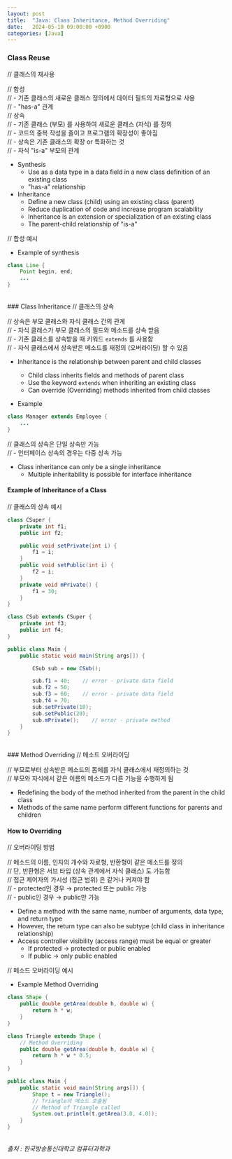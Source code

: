 ```yaml
---
layout: post
title:  "Java: Class Inheritance, Method Overriding"
date:   2024-05-10 09:00:00 +0900
categories: [Java]
---
```


### Class Reuse   
// 클래스의 재사용   
   
// 합성   
// - 기존 클래스의 새로운 클래스 정의에서 데이터 필드의 자료형으로 사용   
// - "has-a" 관계   
// 상속   
// - 기존 클래스 (부모) 를 사용하여 새로운 클래스 (자식) 를 정의   
// - 코드의 중복 작성을 줄이고 프로그램의 확장성이 좋아짐   
// - 상속은 기존 클래스의 확장 or 특화하는 것   
// - 자식 "is-a" 부모의 관계   
- Synthesis   
  - Use as a data type in a data field in a new class definition of an existing class   
  - "has-a" relationship   
- Inheritance   
  - Define a new class (child) using an existing class (parent)   
  - Reduce duplication of code and increase program scalability   
  - Inheritance is an extension or specialization of an existing class   
  - The parent-child relationship of "is-a"   
   
// 합성 예시   
- Example of synthesis   
   
```java
class Line {
    Point begin, end;
    ...
}
```
   
<br />
### Class Inheritance   
// 클래스의 상속   
   
// 상속은 부모 클래스와 자식 클래스 간의 관계   
// - 자식 클래스가 부모 클래스의 필드와 메소드를 상속 받음   
// - 기존 클래스를 상속받을 때 키워드 `extends` 를 사용함   
// - 자식 클래스에서 상속받은 메소드를 재정의 (오버라이딩) 할 수 있음   
- Inheritance is the relationship between parent and child classes   
  - Child class inherits fields and methods of parent class   
  - Use the keyword `extends` when inheriting an existing class   
  - Can override (Overriding) methods inherited from child classes   
   
- Example   
   
```java
class Manager extends Employee {
    ...
}
```
   
// 클래스의 상속은 단일 상속만 가능   
// - 인터페이스 상속의 경우는 다중 상속 가능   
- Class inheritance can only be a single inheritance   
  - Multiple inheritability is possible for interface inheritance   
   
#### Example of Inheritance of a Class   
// 클래스의 상속 예시   
   
```java
class CSuper {
    private int f1;
    public int f2;

    public void setPrivate(int i) {
        f1 = i;
    }
    public void setPublic(int i) {
        f2 = i;
    }
    private void mPrivate() {
        f1 = 30;
    }
}

class CSub extends CSuper {
    private int f3;
    public int f4;
}

public class Main {
    public static void main(String args[]) {

        CSub sub = new CSub();

        sub.f1 = 40;    // error - private data field
        sub.f2 = 50;
        sub.f3 = 60;    // error - private data field
        sub.f4 = 70;
        sub.setPrivate(10);
        sub.setPublic(20);
        sub.mPrivate();    // error - private method
    }
}
```
   
<br />
### Method Overriding   
// 메소드 오버라이딩   
   
// 부모로부터 상속받은 메소드의 몸체를 자식 클래스에서 재정의하는 것   
// 부모와 자식에서 같은 이름의 메소드가 다른 기능을 수행하게 됨   
- Redefining the body of the method inherited from the parent in the child class   
- Methods of the same name perform different functions for parents and children   
   
#### How to Overriding   
// 오버라이딩 방법   
   
// 메소드의 이름, 인자의 개수와 자료형, 반환형이 같은 메소드를 정의   
// 단, 반환형은 서브 타입 (상속 관계에서 자식 클래스) 도 가능함   
// 접근 제어자의 가시성 (접근 범위) 은 같거나 커져야 함   
// - protected인 경우 → protected 또는 public 가능   
// - public인 경우 → public만 가능   
- Define a method with the same name, number of arguments, data type, and return type   
- However, the return type can also be subtype (child class in inheritance relationship)   
- Access controller visibility (access range) must be equal or greater   
  - If protected → protected or public enabled   
  - If public → only public enabled   
   
// 메소드 오버라이딩 예시   
- Example Method Overriding   
   
```java
class Shape {
    public double getArea(double h, double w) {
        return h * w;
    }
}

class Triangle extends Shape {
    // Method Overriding
    public double getArea(double h, double w) {
        return h * w * 0.5;
    }
}

public class Main {
    public static void main(String args[]) {
        Shape t = new Triangle();
        // Triangle의 메소드 호출됨
        // Method of Triangle called
        System.out.println(t.getArea(3.0, 4.0));
    }
}
```
   
<br />
<cite>출처 : 한국방송통신대학교 컴퓨터과학과</cite>
